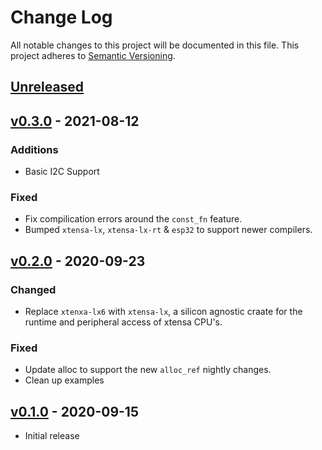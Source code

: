 # Change Log

All notable changes to this project will be documented in this file.
This project adheres to [Semantic Versioning](http://semver.org/).

## [Unreleased]

## [v0.3.0] - 2021-08-12

### Additions
  - Basic I2C Support

### Fixed
  - Fix compilication errors around the `const_fn` feature.
  - Bumped `xtensa-lx`, `xtensa-lx-rt` & `esp32` to support newer compilers.

## [v0.2.0] - 2020-09-23

### Changed
  - Replace `xtenxa-lx6` with `xtensa-lx`, a silicon agnostic craate for the runtime and peripheral access of xtensa CPU's.

### Fixed
  - Update alloc to support the new `alloc_ref` nightly changes.
  - Clean up examples

## [v0.1.0] - 2020-09-15

- Initial release

[Unreleased]: https://github.com/esp-rs/esp32-hal/compare/v0.3.0...HEAD
[v0.3.0]: https://github.com/esp-rs/esp32-hal/compare/v0.2.0...v0.3.0
[v0.2.0]: https://github.com/esp-rs/esp32-hal/compare/v0.1.0...v0.2.0
[v0.1.0]: https://github.com/esp-rs/esp32-hal/tree/v0.1.0